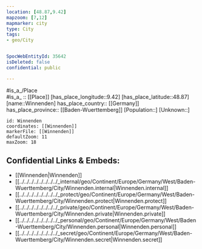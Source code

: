 ```yaml
---
location: [48.87,9.42] 
mapzoom: [7,12] 
mapmarker: city 
type: City
tags:
- geo/City


SpocWebEntityId: 35642
isDeleted: false
confidential: public

---
```

#is_a_/Place  
#is_a_ :: [[Place]] 
[has_place_longitude::9.42] 
[has_place_latitude::48.87] 
[name::Winnenden] 
has_place_country:: [[Germany]]  
has_place_province:: [[Baden-Wuerttemberg]] 
[Population::] 
[Unknown::] 


```leaflet
id: Winnenden
coordinates: [[Winnenden]] 
markerFile: [[Winnenden]] 
defaultZoom: 11 
maxZoom: 18
```


## Confidential Links & Embeds: 
- [[Winnenden|Winnenden]]  
- [[../../../../../../../../_internal/geo/Continent/Europe/Germany/West/Baden-Wuerttemberg/City/Winnenden.internal|Winnenden.internal]] 
- [[../../../../../../../../_protect/geo/Continent/Europe/Germany/West/Baden-Wuerttemberg/City/Winnenden.protect|Winnenden.protect]] 
- [[../../../../../../../../_private/geo/Continent/Europe/Germany/West/Baden-Wuerttemberg/City/Winnenden.private|Winnenden.private]] 
- [[../../../../../../../../_personal/geo/Continent/Europe/Germany/West/Baden-Wuerttemberg/City/Winnenden.personal|Winnenden.personal]] 
- [[../../../../../../../../_secret/geo/Continent/Europe/Germany/West/Baden-Wuerttemberg/City/Winnenden.secret|Winnenden.secret]] 
